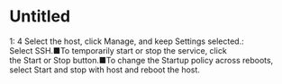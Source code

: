 # Untitled

1: 4
Select the host, click Manage, and keep Settings selected.: Select SSH.■To temporarily start or stop the service, click the Start or Stop button.■To change the Startup policy across reboots, select Start and stop with host and reboot the host.